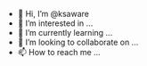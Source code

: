 - 👋 Hi, I’m @ksaware
- 👀 I’m interested in ...
- 🌱 I’m currently learning ...
- 💞️ I’m looking to collaborate on ...
- 📫 How to reach me ...

<!---
ksaware/ksaware is a ✨ special ✨ repository because its `README.md` (this file) appears on your GitHub profile.
You can click the Preview link to take a look at your changes.
--->
